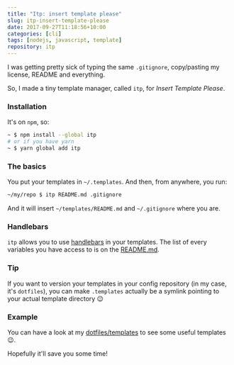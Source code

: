 ```yaml
---
title: "Itp: insert template please"
slug: itp-insert-template-please
date: 2017-09-27T11:18:56+10:00
categories: [cli]
tags: [nodejs, javascript, template]
repository: itp
---
```


I was getting pretty sick of typing the same `.gitignore`, copy/pasting my
license, README and everything. 

So, I made a tiny template manager, called `itp`, for *Insert Template
Please*.<!--more-->

### Installation

It's on `npm`, so:

```sh
~ $ npm install --global itp
# or if you have yarn
~ $ yarn global add itp
```

### The basics

You put your templates in `~/.templates`. And then, from anywhere, you run:

```sh
~/my/repo $ itp README.md .gitignore
```

And it will insert `~/templates/README.md` and `~/.gitignore` where you are.

### Handlebars

`itp` allows you to use [handlebars][] in your templates. The list of every
variables you have access to is on the [README.md][].

### Tip

If you want to version your templates in your config repository (in my case,
it's `dotfiles`), you can make `.templates` actually be a symlink pointing to
your actual template directory :wink:

### Example

You can have a look at my [dotfiles/templates][] to see some useful templates
:wink:.

Hopefully it'll save you some time!

[handlebars]: https://handlebarsjs.com/
[README.md]: https://GitHub.com/math2001/itp/#variables
[dotfiles/templates]: https://GitHub.com/math2001/dotfiles/tree/master/.templates
